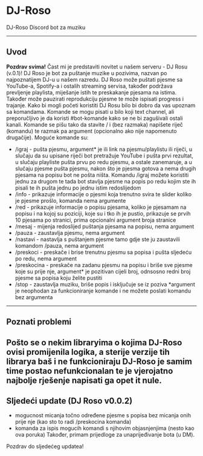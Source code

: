 # DJ-Roso
DJ-Roso Discord bot za muziku

----------------------------------------------------------
**Uvod**
-
**Pozdrav svima!**
Čast mi je predstaviti novitet u našem serveru - DJ Rosu (v.0.1)!
DJ Roso je bot za puštanje muzike u pozivima, nazvan po najpoznatijem DJ-u u našem razredu. DJ Roso može puštati pjesme sa YouTube-a, Spotify-a i ostalih streaming servisa, također podržava prevljenje playlista, miješanje istih te preskakanje pjesama na istima. Također može pauzirati reprodukciju pjesme te može ispisati progress i trajanje.
Kako bi mogli početi koristiti DJ Rosu bilo bi dobro da vas upoznam sa komandama.
Komande se mogu pisati u bilo koji text channel, ali preporučljivo je da koristi #bot-komande kako se ne bi zagušivali ostali kanali.
Komande se pišu tako da stavite / i (bez razmaka) napišete riječ (komandu) te razmak pa argument (opcionalno ako nije napomenuto drugačije).
Moguće komande su:
  - /igraj - pušta pjesmu, argument* je ili link na pjesmu/playlistu ili riječi, u slučaju da su upisane riječi bot pretražuje YouTube i pušta prvi rezultat, u slučaju playliste pušta prvu po redu pjesmu, a ostale zanemaruje, a u slučaju pjesme pušta pjesmu, nakon što je pjesma gotova a nema drugih pjesama na popisu bot ne pošta ništa. Komandu /igraj možete koristiti jednu za drugom te tada bot stavlja pjesme na popis po redu kojim ste ih pisali te ih pušta jednu po jednu istim redoslijedom
  - /info - prikazuje informacije o pjesmi koja trenutno svira te slider koliko je pjesme prošlo, komanda nema argumente
  - /red - prikazuje informacije o popisu pjesama, koliko je pjesamam na popisu i na kojoj su poziciji, koje su i tko ih je pustio, prikazuje se prvih 10 pjesama po stranici, prima opcionalni argument broja stranice
  - /mesaj - mijenja redoslijed puštanja pjesama na popisu, nema argument
  - /pauza - zaustavlja pjesmu, nema argument
  - /nastavi - nastavlja s puštanjem pjesme tamo gdje ste ju zaustavili komandom /pauza, nema argument
  - /preskoci - preskače i brise trenutnu pjesmu sa popisa i pušta sljedeću po redu, nema argument
  - /preskocina - preskače na zadanu pjesmu na popisu i briše sve pjesme koje su prije nje, argument* je pozitivan cijeli broj, odnsosno redni broj pjesme sa popisa koju želite pustiti
   - /stop - zaustavlja muziku, briše popis i isključuje se iz poziva
*argument je neophodan za funkcioniranje komande i ne možete poslati komandu bez argumenta

----------------------------------------------------------

**Poznati problemi**
-
Pošto se o nekim libraryima o kojima DJ-Roso ovisi promijenila logika, a sterije verzije tih librarya baš i ne funkcioniraju DJ-Roso je samim time postao nefunkcionalan te je vjerojatno najbolje rješenje napisati ga opet it nule.
----------------------------------------------------------

**Sljedeći update (DJ Roso v0.0.2)**
-
  - mogucnost micanja točno određene pjesme s popisa bez micanja onih prije nje (kao sto to radi /preskocina komanda)
  - komanda za ispis mogucih komandi s njihovim objasnjenjima (nesto kao ova poruka)
Također, primam prijedloge za unaprijeđivanje bota (u DM).

Pozdrav do sljedećeg updatea! 
